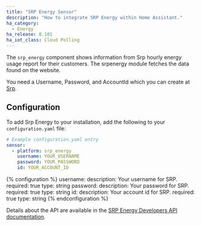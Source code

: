 ```yaml
---
title: "SRP Energy Sensor"
description: "How to integrate SRP Energy within Home Assistant."
ha_category:
  - Energy
ha_release: 0.101
ha_iot_class: Cloud Polling
---
```


The `srp_energy` component shows information from Srp hourly energy usage report for their customers. The srpenergy module fetches the data found on the website.

You need a Username, Password, and AccountId which you can create at [Srp](https://www.srpnet.com).

## Configuration

To add Srp Energy to your installation, add the following to your `configuration.yaml` file:

```yaml
# Example configuration.yaml entry
sensor:
  - platform: srp_energy
    username: YOUR_USERNAME
    password: YOUR_PASSWORD
    id: YOUR_ACCOUNT_ID
```

{% configuration %}
username:
  description: Your username for SRP.
  required: true
  type: string
password:
  description: Your password for SRP.
  required: true
  type: string
id:
  description: Your account id for SRP.
  required: true
  type: string
{% endconfiguration %}

Details about the API are available in the [SRP Energy Developers API documentation](https://srpenergy-api-client-python.readthedocs.io/en/latest/?badge=latest).
